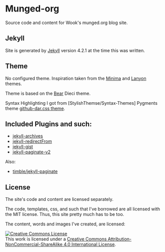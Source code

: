 ---
---
# Munged-org

Source code and content for Wook's munged.org blog site.

## Jekyll

Site is generated by [Jekyll] version 4.2.1 at the time this was written.

## Theme

No configured theme.  Inspiration taken from
the [Minima] and [Lanyon] themes.

Theme is based on the [Bear](https://bear.app) Dieci theme.

Syntax Highlighting I got from [StylishThemse/Syntax-Themes] Pygments theme
[github-dar.css theme](https://github.com/StylishThemes/Syntax-Themes/blob/master/pygments/css-github/pygments-github-dark.css).

## Included Plugins and such:

- [jekyll-archives]
- [jekyll-redirectFrom]
- [jekyll-gist]
- [jekyll-paginate-v2]

Also:

- [timble/jekyll-paginate]

## License

The site's code and content are licensed separately.

The code, templates, css, and such that I've borrowed are all licensed with the
MIT license.  Thus, this site pretty much has to be too.

The content, words and images I've created, are licensed:

<a rel="license" href="http://creativecommons.org/licenses/by-nc-sa/4.0/"><img alt="Creative Commons License" style="border-width:0" src="https://i.creativecommons.org/l/by-nc-sa/4.0/88x31.png" /></a><br />This work is licensed under a <a rel="license" href="http://creativecommons.org/licenses/by-nc-sa/4.0/">Creative Commons Attribution-NonCommercial-ShareAlike 4.0 International License</a>.

[Jekyll]: https://jekyllrb.com
[Minima]: https://github.com/jekyll/minima
[Lanyon]: https://github.com/poole/lanyon
[jekyll-redirectFrom]: https://github.com/jekyll/jekyll-redirect-from
[jekyll-archives]: https://github.com/jekyll/jekyll-archives
[jekyll-gist]: https://github.com/jekyll/jekyll-gist
[jekyll-paginate-v2]: https://github.com/sverrirs/jekyll-paginate-v2
[timble/jekyll-paginate]: https://github.com/timble/jekyll-pagination
[Solarized]: https://github.com/altercation/solarized
